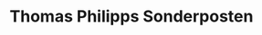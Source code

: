 ---
title: "Thomas Philipps Sonderposten"
url: /schramberg/thomas-philipps-sonderposten/
shop: Kramladen
---
